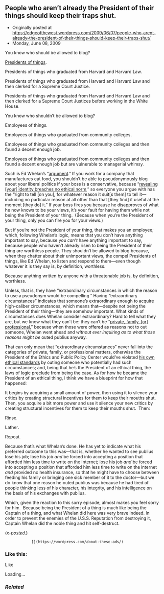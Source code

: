 ## People who aren’t already the President of their things should keep their traps shut.

 * Originally posted at https://edgeofthewest.wordpress.com/2009/06/07/people-who-arent-already-the-president-of-their-things-should-keep-their-traps-shut/
 * Monday, June 08, 2009

You know who should be allowed to blog?

[Presidents of things](http://www.eppc.org/scholars/scholarID.68/scholar.asp).

Presidents of things who graduated from Harvard and Harvard Law.

Presidents of things who graduated from Harvard and Harvard Law and then clerked for a Supreme Court Justice.

Presidents of things who graduated from Harvard and Harvard Law and then clerked for a Supreme Court Justices before working in the White House.

You know who shouldn’t be allowed to blog?

Employees of things.

Employees of things who graduated from community colleges.

Employees of things who graduated from community colleges and then found a decent enough job.

Employees of things who graduated from community colleges and then found a decent enough job but are vulnerable to managerial whimsy.

Such is Ed Whelan’s “[argument](http://bench.nationalreview.com/post/?q=ODM3ZGY1ODQ5YzE5NmJmZjIxN2NhYzgxODIzZDRhNjI=).”  If you work for a company that manufactures cat food, you shouldn’t be able to pseudonymously blog about your liberal politics if your boss is a conservative, because “[revealing [your] identity breaches no ethical norm](http://bench.nationalreview.com/post/?q=ZDA4YWEwZGYzYmM3OTE4N2Q5OTU2M2Q1NzBkMzVmZTQ=),” so everyone you argue with has the “right to tell [on you], for whatever reason it suit[s them] to tell it—including no particular reason at all other than that [they find] it useful at the moment [they do] it.”  If your boss fires you because he disapproves of what he now knows to be your views, it’s your fault for having them while not being the President of your thing.  (Because when you’re the President of your thing, only you can fire you for your views.)

But if you’re not the President of your thing, that makes you an employee; which, following Whelan’s logic, means that you don’t have anything important to say, because you _can’t_ have anything important to say, because people who haven’t already risen to being the President of their thing are worthless people.  They shouldn’t be allowed to blog because, when they chatter about their unimportant views, the compel Presidents of things, like Ed Whelan, to listen and respond to them—even though whatever it is they say is, by definition, worthless.

Because anything written by anyone with a threatenable job is, by definition, worthless.

Unless, that is, they have “extraordinary circumstances in which the reason to use a pseudonym would be compelling.”  Having “extraordinary circumstances” indicates that someone’s extraordinary enough to acquire high-caliber circumstances, which means that—despite not being the President of their thing—they are somehow important.  What kinds of circumstances does Whelan consider extraordinary?  Hard to tell what they are, but we know what they can’t be: they can’t be “[private, family, [or] professional](http://obsidianwings.blogs.com/obsidian\_wings/2009/06/stay-classy-ed-whelan.html),” because when those were offered as reasons not to out someone, Whelan went ahead and _without ever inquiring as to what those reasons might be_ outed publius anyway.

That can only mean that “extraordinary circumstances” never fall into the categories of private, family, or professional matters, otherwise the President of the Ethics and Public Policy Center would’ve violated [his own ethical standards](http://bench.nationalreview.com/post/?q=ODM3ZGY1ODQ5YzE5NmJmZjIxN2NhYzgxODIzZDRhNjI=) by outing someone who potentially had such circumstances; and, being that he’s the President of an ethical thing, the laws of logic preclude from being the case.  As for how he became the President of an ethical thing, I think we have a blueprint for how that happened:

It begins by acquiring a small amount of power, then using it to silence your critics by creating structural incentives for them to keep their mouths shut.  Then, you acquire a bit more power and use it silence your new critics by creating structural incentives for them to keep their mouths shut.  Then:

Rinse.

Lather.

Repeat.

Because that’s what Whelan’s done.  He has yet to indicate what his preferred outcome to this was—that is, whether he wanted to see publius lose his job; lose his job _and_ be forced into accepting a position that afforded him less time to write on the internet; lose his job _and_ be forced into accepting a position that afforded him less time to write on the internet _and_ provided no health insurance, so that he might have to choose between feeding his family or bringing one sick member of it to the doctor—but we do know that one reason he outed publius was because he had tired of people thinking less of his character, his integrity, and his intelligence on the basis of his exchanges with publius.

Which, given the reaction to this sorry episode, almost makes you feel sorry for him.   Because being the President of a thing is much like being the Captain of a thing, and what Whelan did here was very brave indeed.  In order to prevent the enemies of the U.S.S. Reputation from destroying it, Captain Whelan did the noble thing and hit self-destruct.

([_x-posted_](http://acephalous.typepad.com/acephalous/2009/06/people-who-arent-already-the-president-of-their-things-should-keep-their-traps-shut.html).)

		

			

				[](https://wordpress.com/about-these-ads/)
				

					
				

			

		

### Like this:


Like

 
Loading...


[]()

### _Related_


